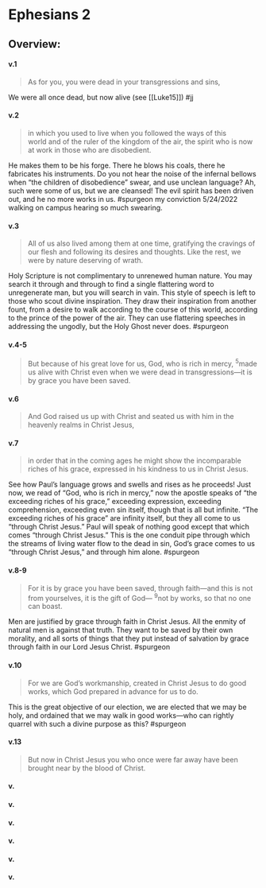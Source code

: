 # Ephesians 2

## Overview:


#### v.1
>As for you, you were dead in your transgressions and sins,

We were all once dead, but now alive (see [[Luke15]])
#jj 

#### v.2
>in which you used to live when you followed the ways of this world and of the ruler of the kingdom of the air, the spirit who is now at work in those who are disobedient.

He makes them to be his forge. There he blows his coals, there he fabricates his instruments. Do you not hear the noise of the infernal bellows when “the children of disobedience” swear, and use unclean language? Ah, such were some of us, but we are cleansed! The evil spirit has been driven out, and he no more works in us.
#spurgeon my conviction 5/24/2022 walking on campus hearing so much swearing.

#### v.3
>All of us also lived among them at one time, gratifying the cravings of our flesh and following its desires and thoughts. Like the rest, we were by nature deserving of wrath.

Holy Scripture is not complimentary to unrenewed human nature. You may search it through and through to find a single flattering word to unregenerate man, but you will search in vain. This style of speech is left to those who scout divine inspiration. They draw their inspiration from another fount, from a desire to walk according to the course of this world, according to the prince of the power of the air. They can use flattering speeches in addressing the ungodly, but the Holy Ghost never does.
#spurgeon 

#### v.4-5
>But because of his great love for us, God, who is rich in mercy, <sup>5</sup>made us alive with Christ even when we were dead in transgressions—it is by grace you have been saved.

#### v.6
>And God raised us up with Christ and seated us with him in the heavenly realms in Christ Jesus,

#### v.7
>in order that in the coming ages he might show the incomparable riches of his grace, expressed in his kindness to us in Christ Jesus.

See how Paul’s language grows and swells and rises as he proceeds! Just now, we read of “God, who is rich in mercy,” now the apostle speaks of “the exceeding riches of his grace,” exceeding expression, exceeding comprehension, exceeding even sin itself, though that is all but infinite. “The exceeding riches of his grace” are infinity itself, but they all come to us “through Christ Jesus.” Paul will speak of nothing good except that which comes “through Christ Jesus.” This is the one conduit pipe through which the streams of living water flow to the dead in sin, God’s grace comes to us “through Christ Jesus,” and through him alone.
#spurgeon 

#### v.8-9
>For it is by grace you have been saved, through faith—and this is not from yourselves, it is the gift of God— <sup>9</sup>not by works, so that no one can boast.

Men are justified by grace through faith in Christ Jesus. All the enmity of natural men is against that truth. They want to be saved by their own morality, and all sorts of things that they put instead of salvation by grace through faith in our Lord Jesus Christ.
#spurgeon 

#### v.10
>For we are God’s workmanship, created in Christ Jesus to do good works, which God prepared in advance for us to do.

This is the great objective of our election, we are elected that we may be holy, and ordained that we may walk in good works—who can rightly quarrel with such a divine purpose as this?
#spurgeon 

#### v.13
>But now in Christ Jesus you who once were far away have been brought near by the blood of Christ.

#### v.
>

#### v.
>

#### v.
>

#### v.
>

#### v.
>

#### v.
>